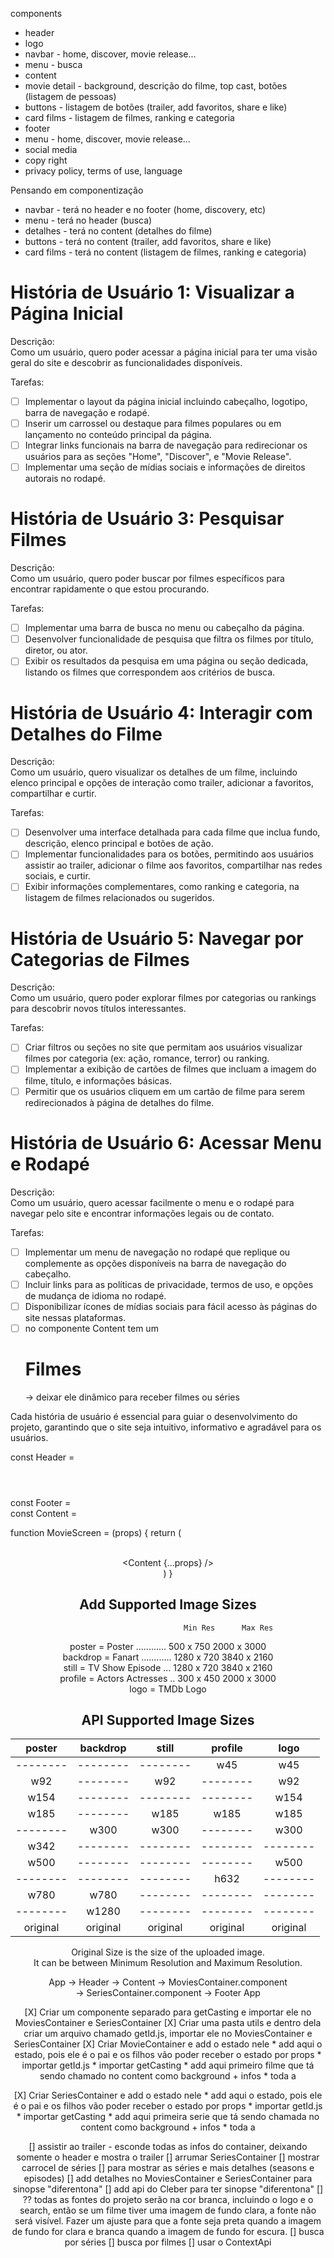 components
- header
- logo
- navbar - home, discover, movie release...
- menu - busca
- content
- movie detail - background, descrição do filme, top cast, botões (listagem de pessoas)
- buttons - listagem de botões (trailer, add favoritos, share e like)
- card films - listagem de filmes, ranking e categoria
- footer
- menu - home, discover, movie release...
- social media
- copy right
- privacy policy, terms of use, language

Pensando em componentização
- navbar - terá no header e no footer (home, discovery, etc)
- menu - terá no header (busca)
- detalhes - terá no content (detalhes do filme)
- buttons - terá no content (trailer, add favoritos, share e like)
- card films - terá no content (listagem de filmes, ranking e categoria)


# História de Usuário 1: Visualizar a Página Inicial  
Descrição:  
Como um usuário, quero poder acessar a página inicial para ter uma visão geral do site e descobrir as funcionalidades disponíveis.

Tarefas:

- [ ] Implementar o layout da página inicial incluindo cabeçalho, logotipo, barra de navegação e rodapé.
- [ ] Inserir um carrossel ou destaque para filmes populares ou em lançamento no conteúdo principal da página.
- [ ] Integrar links funcionais na barra de navegação para redirecionar os usuários para as seções "Home", "Discover", e "Movie Release".
- [ ] Implementar uma seção de mídias sociais e informações de direitos autorais no rodapé.

# História de Usuário 3: Pesquisar Filmes  
Descrição:  
Como um usuário, quero poder buscar por filmes específicos para encontrar rapidamente o que estou procurando.

Tarefas:

- [ ] Implementar uma barra de busca no menu ou cabeçalho da página.
- [ ] Desenvolver funcionalidade de pesquisa que filtra os filmes por título, diretor, ou ator.
- [ ] Exibir os resultados da pesquisa em uma página ou seção dedicada, listando os filmes que correspondem aos critérios de busca.

# História de Usuário 4: Interagir com Detalhes do Filme  
Descrição:  
Como um usuário, quero visualizar os detalhes de um filme, incluindo elenco principal e opções de interação como trailer, adicionar a favoritos, compartilhar e curtir.

Tarefas:

- [ ] Desenvolver uma interface detalhada para cada filme que inclua fundo, descrição, elenco principal e botões de ação.
- [ ] Implementar funcionalidades para os botões, permitindo aos usuários assistir ao trailer, adicionar o filme aos favoritos, compartilhar nas redes sociais, e curtir.
- [ ] Exibir informações complementares, como ranking e categoria, na listagem de filmes relacionados ou sugeridos.

# História de Usuário 5: Navegar por Categorias de Filmes  
Descrição:  
Como um usuário, quero poder explorar filmes por categorias ou rankings para descobrir novos títulos interessantes.

Tarefas:

- [ ] Criar filtros ou seções no site que permitam aos usuários visualizar filmes por categoria (ex: ação, romance, terror) ou ranking.
- [ ] Implementar a exibição de cartões de filmes que incluam a imagem do filme, título, e informações básicas.
- [ ] Permitir que os usuários cliquem em um cartão de filme para serem redirecionados à página de detalhes do filme.

# História de Usuário 6: Acessar Menu e Rodapé  
Descrição:  
Como um usuário, quero acessar facilmente o menu e o rodapé para navegar pelo site e encontrar informações legais ou de contato.

Tarefas:

- [ ] Implementar um menu de navegação no rodapé que replique ou complemente as opções disponíveis na barra de navegação do cabeçalho.
- [ ] Incluir links para as políticas de privacidade, termos de uso, e opções de mudança de idioma no rodapé.
- [ ] Disponibilizar ícones de mídias sociais para fácil acesso às páginas do site nessas plataformas.
- [ ] no componente Content tem um <h1>Filmes</h1> -> deixar ele dinâmico para receber filmes ou séries

Cada história de usuário é essencial para guiar o desenvolvimento do projeto, garantindo que o site seja intuitivo, informativo e agradável para os usuários.


const Header = <header></header>
const Footer = <footer></footer>
const Content = <content></content>

function MovieScreen = (props) {
  return (
    <Header />  
    <Content {...props} />
    <Footer />
  )
}

## Add Supported Image Sizes  
                                 Min Res      Max Res  
poster   = Poster ............  500 x 750   2000 x 3000  
backdrop = Fanart ............ 1280 x 720   3840 x 2160  
still    = TV Show Episode ... 1280 x 720   3840 x 2160  
profile  = Actors Actresses ..  300 x 450   2000 x 3000  
logo     = TMDb Logo  

## API Supported Image Sizes  

|  poster  | backdrop |  still   | profile  |   logo   |
| :------: | :------: | :------: | :------: | :------: |
| -------- | -------- | -------- |    w45   |    w45   |
|    w92   | -------- |    w92   | -------- |    w92   |
|   w154   | -------- | -------- | -------- |   w154   |
|   w185   | -------- |   w185   |   w185   |   w185   |
| -------- |   w300   |   w300   | -------- |   w300   |
|   w342   | -------- | -------- | -------- | -------- |
|   w500   | -------- | -------- | -------- |   w500   |
| -------- | -------- | -------- |   h632   | -------- |
|   w780   |   w780   | -------- | -------- | -------- |
| -------- |  w1280   | -------- | -------- | -------- |
| original | original | original | original | original |  

Original Size is the size of the uploaded image.  
It can be between Minimum Resolution and Maximum Resolution.


App 
  -> Header
  -> Content
    -> MoviesContainer.component     
    -> SeriesContainer.component
  -> Footer
App

[X] Criar um componente separado para getCasting e importar ele no MoviesContainer e SeriesContainer
[X] Criar uma pasta utils e dentro dela criar um arquivo chamado getId.js, importar ele no MoviesContainer e SeriesContainer
[X] Criar MovieContainer e add o estado nele
    * add aqui o estado, pois ele é o pai e os filhos vão poder receber o estado por props
    * importar getId.js
    * importar getCasting
    * add aqui primeiro filme que tá sendo chamado no content como background + infos 
    * toda a <div id="movies">
[X] Criar SeriesContainer e add o estado nele
    * add aqui o estado, pois ele é o pai e os filhos vão poder receber o estado por props
    * importar getId.js
    * importar getCasting
    * add aqui primeira serie que tá sendo chamada no content como background + infos 
    * toda a <div id="serie">

[] assistir ao trailer - esconde todas as infos do container, deixando somente o header e mostra o trailer
[] arrumar SeriesContainer 
  [] mostrar carrocel de séries
  [] para mostrar as séries e mais detalhes (seasons e episodes)
[] add detalhes no MoviesContainer e SeriesContainer para sinopse "diferentona"
[] add api do Cleber para ter sinopse "diferentona"
[] ?? todas as fontes do projeto serão na cor branca, incluindo o logo e o search, então se um filme tiver uma imagem de fundo clara, a fonte não será visível. Fazer um ajuste para que a fonte seja preta quando a imagem de fundo for clara e branca quando a imagem de fundo for escura.
[] busca por séries
[] busca por filmes
[] usar o ContextApi
